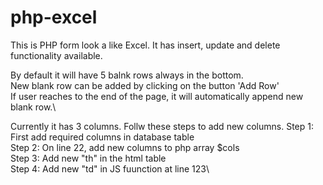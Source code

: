 # php-excel
This is PHP form look a like Excel. It has insert, update and delete functionality available.

By default it will have 5 balnk rows always in the bottom.\
New blank row can be added by clicking on the button 'Add Row'\
If user reaches to the end of the page, it will automatically append new blank row.\

Currently it has 3 columns. Follw these steps to add new columns.
Step 1: First add required columns in database table\
Step 2: On line 22, add new columns to php array $cols\
Step 3: Add new "th" in the html table\
Step 4: Add new "td" in JS fuunction at line 123\

